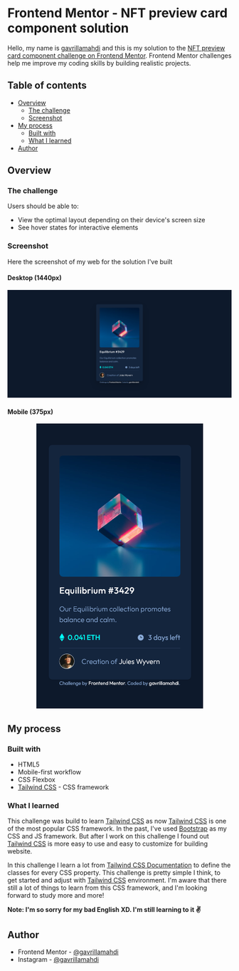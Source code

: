 # Frontend Mentor - NFT preview card component solution

Hello, my name is [gavrillamahdi](https://github.com/gavrillamahdi) and this is my solution to the [NFT preview card component challenge on Frontend Mentor](https://www.frontendmentor.io/challenges/nft-preview-card-component-SbdUL_w0U). Frontend Mentor challenges help me improve my coding skills by building realistic projects.

## Table of contents

- [Overview](#overview)
  - [The challenge](#the-challenge)
  - [Screenshot](#screenshot)
  <!-- - [Links](#links) -->
- [My process](#my-process)
  - [Built with](#built-with)
  - [What I learned](#what-i-learned)
- [Author](#author)

## Overview

### The challenge

Users should be able to:

- View the optimal layout depending on their device's screen size
- See hover states for interactive elements

### Screenshot

Here the screenshot of my web for the solution I've built

#### Desktop (1440px)

![NFT preview card component challenge on Frontend Mentor Desktop Solution](./screenshots/desktop.png)

#### Mobile (375px)

<p align="center">
  <img src="./screenshots/mobile.png" alt="NFT preview card component challenge on Frontend Mentor Desktop Solution"/>
</p>

<!-- ### Links

- Solution URL: [Add solution URL here](https://your-solution-url.com)
- Live Site URL: [Add live site URL here](https://your-live-site-url.com) -->

## My process

### Built with

- HTML5
- Mobile-first workflow
- CSS Flexbox
- [Tailwind CSS](https://tailwindcss.com/) - CSS framework

### What I learned

This challenge was build to learn [Tailwind CSS](https://tailwindcss.com/) as now [Tailwind CSS](https://tailwindcss.com/) is one of the most popular CSS framework. In the past, I've used [Bootstrap](https://getbootstrap.com/) as my CSS and JS framework. But after I work on this challenge I found out [Tailwind CSS](https://tailwindcss.com/) is more easy to use and easy to customize for building website.

In this challenge I learn a lot from [Tailwind CSS Documentation](https://tailwindcss.com/docs/installation) to define the classes for every CSS property. This challenge is pretty simple I think, to get started and adjust with [Tailwind CSS](https://tailwindcss.com/) environment. I'm aware that there still a lot of things to learn from this CSS framework, and I'm looking forward to study more and more!

**Note: I'm so sorry for my bad English XD. I'm still learning to it ✌**

## Author

- Frontend Mentor - [@gavrillamahdi](https://www.frontendmentor.io/profile/gavrillamahdi)
- Instagram - [@gavrillamahdi](https://www.instagram.com/gavrillamahdi/)
